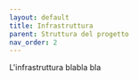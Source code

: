```yaml
---
layout: default
title: Infrastruttura
parent: Struttura del progetto
nav_order: 2
---
```



L'infrastruttura blabla bla

